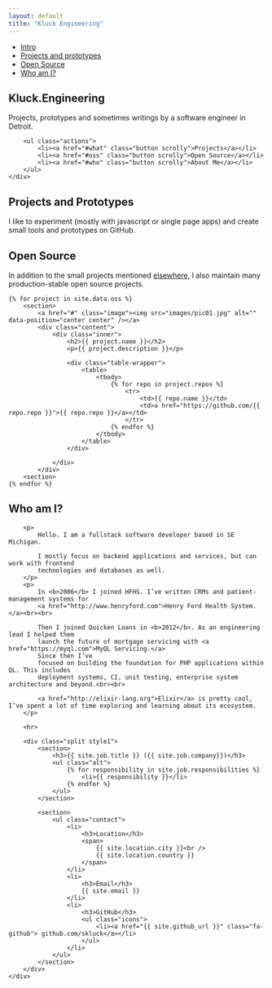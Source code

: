 ```yaml
---
layout: default
title: "Kluck Engineering"
---
```


<!-- Sidebar -->
<section id="sidebar">
    <div class="inner">
        <nav>
            <ul>
                <li><a href="#intro">Intro</a></li>
                <li><a href="#what">Projects and prototypes</a></li>
                <li><a href="#oss">Open Source</a></li>
                <li><a href="#who">Who am I?</a></li>
            </ul>
        </nav>
    </div>
</section>

<!-- Wrapper -->
<div id="wrapper">

<!-- Intro -->
<section id="intro" class="wrapper style1 fullscreen fade-up">
    <div class="inner">
        <h1 class="major">Kluck.Engineering</h1>
        <p>
            Projects, prototypes and sometimes writings by a software engineer in Detroit.
        </p>

        <ul class="actions">
            <li><a href="#what" class="button scrolly">Projects</a></li>
            <li><a href="#oss" class="button scrolly">Open Source</a></li>
            <li><a href="#who" class="button scrolly">About Me</a></li>
        </ul>
    </div>
</section>


<!-- What - Projects and Prototypes -->
<section id="what" class="wrapper style2 fade-up">
    <div class="inner">
        <h2>Projects and Prototypes</h2>
        <p>
            I like to experiment (mostly with javascript or single page apps) and create small
            tools and prototypes on GitHub.
        </p>
    </div>
</section>

<!-- Open Source -->
<section id="oss" class="wrapper style3 spotlights">
    <div class="inner">
        <h2>Open Source</h2>
        <p>
            In addition to the small projects mentioned <a href="#what" class="scrolly">elsewhere</a>, I also maintain many production-stable open source projects.
        </p>
    </div>

    {% for project in site.data.oss %}
        <section>
            <a href="#" class="image"><img src="images/pic01.jpg" alt="" data-position="center center" /></a>
            <div class="content">
                <div class="inner">
                    <h2>{{ project.name }}</h2>
                    <p>{{ project.description }}</p>

                    <div class="table-wrapper">
                        <table>
                            <tbody>
                                {% for repo in project.repos %}
                                    <tr>
                                        <td>{{ repo.name }}</td>
                                        <td>a href="https://github.com/{{ repo.repo }}">{{ repo.repo }}</a></td>
                                    </tr>
                                {% endfor %}
                            </tbody>
                        </table>
                    </div>

                </div>
            </div>
        <section>
    {% endfor %}

</section>

<!-- Who -->
<section id="who" class="wrapper style1 fade-up">
    <div class="inner">
        <h2>Who am I?</h2>

        <p>
            Hello. I am a fullstack software developer based in SE Michigan.

            I mostly focus on backend applications and services, but can work with frontend
            technologies and databases as well.
        </p>
        <p>
            In <b>2006</b> I joined HFHS. I’ve written CRMs and patient-management systems for
            <a href="http://www.henryford.com">Henry Ford Health System.</a><br><br>

            Then I joined Quicken Loans in <b>2012</b>. As an engineering lead I helped them
            launch the future of mortgage servicing with <a href="https://myql.com">MyQL Servicing.</a>
            Since then I’ve
            focused on building the foundation for PHP applications within QL. This includes
            deployment systems, CI, unit testing, enterprise system architecture and beyond.<br><br>

            <a href="http://elixir-lang.org">Elixir</a> is pretty cool, I’ve spent a lot of time exploring and learning about its ecosystem.
        </p>

        <hr>

        <div class="split style1">
            <section>
                <h3>{{ site.job.title }} ({{ site.job.company}})</h3>
                <ul class="alt">
                    {% for responsibility in site.job.responsibilities %}
                        <li>{{ responsibility }}</li>
                    {% endfor %}
                </ul>
            </section>

            <section>
                <ul class="contact">
                    <li>
                        <h3>Location</h3>
                        <span>
                            {{ site.location.city }}<br />
                            {{ site.location.country }}
                        </span>
                    </li>
                    <li>
                        <h3>Email</h3>
                        {{ site.email }}
                    </li>
                    <li>
                        <h3>GitHub</h3>
                        <ul class="icons">
                            <li><a href="{{ site.github_url }}" class="fa-github"> github.com/skluck</a></li>
                        </ul>
                    </li>
                </ul>
            </section>
        </div>
    </div>
</section>

</div>
